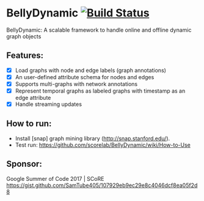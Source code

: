 # BellyDynamic [![Build Status](https://travis-ci.org/SamTube405/BellyDynamic.svg?branch=master)](https://travis-ci.org/SamTube405/BellyDynamic)
BellyDynamic: A scalable framework to handle online and offline dynamic graph objects


## Features:
- [x] Load graphs with node and edge labels (graph annotations) 
- [x] An user-defined attribute schema for nodes and edges
- [x] Supports multi-graphs with network annotations
- [x] Represent temporal graphs as labeled graphs with timestamp as an edge attribute
- [x] Handle streaming updates

## How to run:
- Install [snap] graph mining library (http://snap.stanford.edu/).
- Test run: https://github.com/scorelab/BellyDynamic/wiki/How-to-Use

## Sponsor:
Google Summer of Code 2017 | SCoRE 
https://gist.github.com/SamTube405/107929eb9ec29e8c4046dcf8ea05f2d8

